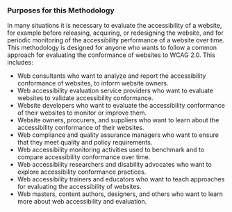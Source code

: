 ### Purposes for this Methodology

In many situations it is necessary to evaluate the accessibility of a website, for example before releasing, acquiring, or redesigning the website, and for periodic monitoring of the accessibility performance of a website over time. This methodology is designed for anyone who wants to follow a common approach for evaluating the conformance of websites to WCAG 2.0. This includes:

*   Web consultants who want to analyze and report the accessibility conformance of websites, to inform website owners.
*   Web accessibility evaluation service providers who want to evaluate websites to validate accessibility conformance.
*   Website developers who want to evaluate the accessibility conformance of their websites to monitor or improve them.
*   Website owners, procurers, and suppliers who want to learn about the accessibility conformance of their websites.
*   Web compliance and quality assurance managers who want to ensure that they meet quality and policy requirements.
*   Web accessibility monitoring activities used to benchmark and to compare accessibility conformance over time.
*   Web accessibility researchers and disability advocates who want to explore accessibility conformance practices.
*   Web accessibility trainers and educators who want to teach approaches for evaluating the accessibility of websites.
*   Web masters, content authors, designers, and others who want to learn more about web accessibility and evaluation.